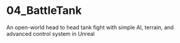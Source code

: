 # 04_BattleTank
An open-world head to head tank fight with simple AI, terrain, and advanced control system in Unreal
